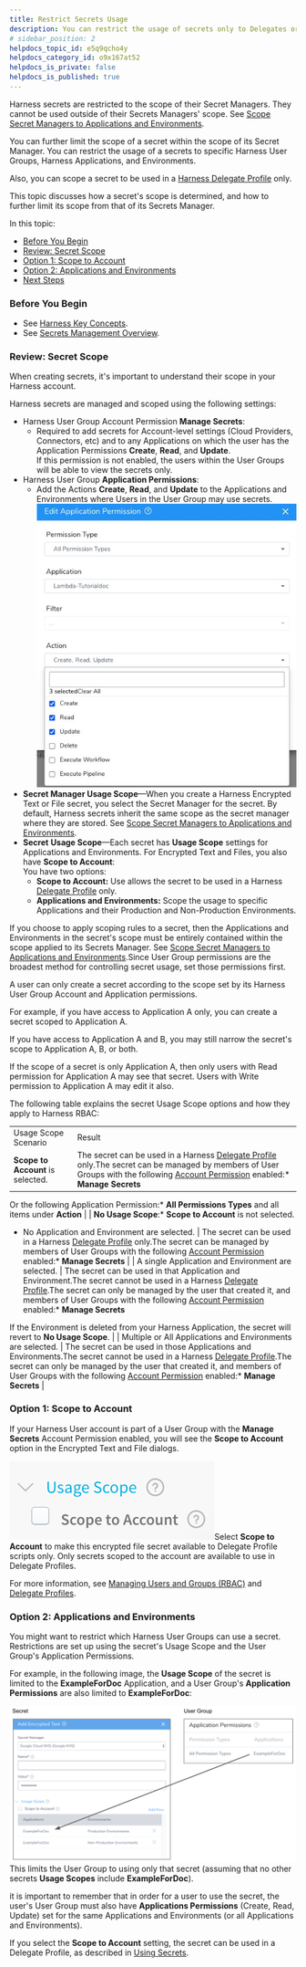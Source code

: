```yaml
---
title: Restrict Secrets Usage
description: You can restrict the usage of secrets only to Delegates or to specific Harness User Groups.
# sidebar_position: 2
helpdocs_topic_id: e5q9qcho4y
helpdocs_category_id: o9x167at52
helpdocs_is_private: false
helpdocs_is_published: true
---
```


Harness secrets are restricted to the scope of their Secret Managers. They cannot be used outside of their Secrets Managers' scope. See [Scope Secret Managers to Applications and Environments](scope-secret-managers-to-applications-and-environments.md).

You can further limit the scope of a secret within the scope of its Secret Manager. You can restrict the usage of a secrets to specific Harness User Groups, Harness Applications, and Environments.

Also, you can scope a secret to be used in a [Harness Delegate Profile](../../account/manage-delegates/use-a-secret-in-a-delegate-profile.md) only.

This topic discusses how a secret's scope is determined, and how to further limit its scope from that of its Secrets Manager.

In this topic:

* [Before You Begin](#before_you_begin)
* [Review: Secret Scope](#review_secret_scope)
* [Option 1: Scope to Account](#option_1_scope_to_account)
* [Option 2: Applications and Environments](#option_2_applications_and_environments)
* [Next Steps](#next_steps)

### Before You Begin

* See [Harness Key Concepts](https://docs.harness.io/article/4o7oqwih6h-harness-key-concepts).
* See [Secrets Management Overview](secret-management.md).

### Review: Secret Scope

When creating secrets, it's important to understand their scope in your Harness account.

Harness secrets are managed and scoped using the following settings:

* Harness User Group Account Permission **Manage Secrets**:
	+ Required to add secrets for Account-level settings (Cloud Providers, Connectors, etc) and to any Applications on which the user has the Application Permissions **Create**, **Read**, and **Update**.  
	If this permission is not enabled, the users within the User Groups will be able to view the secrets only.
* Harness User Group **Application Permissions**:
	+ Add the Actions **Create**, **Read**, and **Update** to the Applications and Environments where Users in the User Group may use secrets.![](./static/restrict-secrets-usage-56.png)
* **Secret Manager Usage Scope**—When you create a Harness Encrypted Text or File secret, you select the Secret Manager for the secret. By default, Harness secrets inherit the same scope as the secret manager where they are stored. See [Scope Secret Managers to Applications and Environments](scope-secret-managers-to-applications-and-environments.md).
* **Secret** **Usage Scope**—Each secret has **Usage Scope** settings for Applications and Environments. For Encrypted Text and Files, you also have **Scope to Account**:  
You have two options:
	+ **Scope to Account:** Use allows the secret to be used in a Harness [Delegate Profile](../../account/manage-delegates/delegate-installation.md) only.
	+ **Applications and Environments:** Scope the usage to specific Applications and their Production and Non-Production Environments.

If you choose to apply scoping rules to a secret, then the Applications and Environments in the secret's scope must be entirely contained within the scope applied to its Secrets Manager. See [Scope Secret Managers to Applications and Environments](scope-secret-managers-to-applications-and-environments.md).Since User Group permissions are the broadest method for controlling secret usage, set those permissions first.

A user can only create a secret according to the scope set by its Harness User Group Account and Application permissions.

For example, if you have access to Application A only, you can create a secret scoped to Application A.

If you have access to Application A and B, you may still narrow the secret's scope to Application A, B, or both.

If the scope of a secret is only Application A, then only users with Read permission for Application A may see that secret. Users with Write permission to Application A may edit it also.

The following table explains the secret Usage Scope options and how they apply to Harness RBAC:



|  |  |
| --- | --- |
| Usage Scope Scenario | Result |
| **Scope to Account** is selected. | The secret can be used in a Harness [Delegate Profile](../../account/manage-delegates/delegate-installation.md) only.The secret can be managed by members of User Groups with the following [Account Permission](../access-management-howtos/users-and-permissions.md) enabled:* **Manage Secrets**

Or the following Application Permission:* **All Permissions Types** and all items under **Action**
 |
| **No Usage Scope**:* **Scope to Account** is not selected.
* No Application and Environment are selected.
 | The secret can be used in a Harness [Delegate Profile](../../account/manage-delegates/delegate-installation.md) only.The secret can be managed by members of User Groups with the following [Account Permission](../access-management-howtos/users-and-permissions.md) enabled:* **Manage Secrets**
 |
| A single Application and Environment are selected. | The secret can be used in that Application and Environment.The secret cannot be used in a Harness [Delegate Profile](../../account/manage-delegates/delegate-installation.md).The secret can only be managed by the user that created it, and members of User Groups with the following [Account Permission](../access-management-howtos/users-and-permissions.md) enabled:* **Manage Secrets**

If the Environment is deleted from your Harness Application, the secret will revert to **No Usage Scope**. |
| Multiple or All Applications and Environments are selected. | The secret can be used in those Applications and Environments.The secret cannot be used in a Harness [Delegate Profile](../../account/manage-delegates/delegate-installation.md).The secret can only be managed by the user that created it, and members of User Groups with the following [Account Permission](../access-management-howtos/users-and-permissions.md) enabled:* **Manage Secrets**
 |

### Option 1: Scope to Account

If your Harness User account is part of a User Group with the **Manage Secrets** Account Permission enabled, you will see the **Scope to Account** option in the Encrypted Text and File dialogs.

![](./static/restrict-secrets-usage-57.png)Select **Scope to Account** to make this encrypted file secret available to Delegate Profile scripts only. Only secrets scoped to the account are available to use in Delegate Profiles.

For more information, see [Managing Users and Groups (RBAC)](../access-management-howtos/users-and-permissions.md) and [Delegate Profiles](../../account/manage-delegates/delegate-installation.md#delegate-profiles).

### Option 2: Applications and Environments

You might want to restrict which Harness User Groups can use a secret. Restrictions are set up using the secret's Usage Scope and the User Group's Application Permissions.

For example, in the following image, the **Usage Scope** of the secret is limited to the **ExampleForDoc** Application, and a User Group's **Application Permissions** are also limited to **ExampleForDoc**:

![](./static/restrict-secrets-usage-58.png)This limits the User Group to using only that secret (assuming that no other secrets **Usage Scopes** include **ExampleForDoc**).

it is important to remember that in order for a user to use the secret, the user's User Group must also have **Applications Permissions** (Create, Read, Update) set for the same Applications and Environments (or all Applications and Environments).

If you select the **Scope to Account** setting, the secret can be used in a Delegate Profile, as described in [Using Secrets](secret-management.md#using-secrets).

